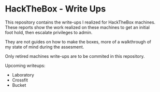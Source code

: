 # HackTheBox - Write Ups

This repository contains the write-ups I realized for HackTheBox machines.
These reports show the work realized on these machines to get an initial
foot hold, then escalate privileges to admin.  

They are not guides on how to make the boxes, more of a walkthrough
of my state of mind during the assesment.  

Only retired machines write-ups are to be commited in this repository.  

Upcoming writeups:
 - Laboratory
 - Crossfit
 - Bucket
 

